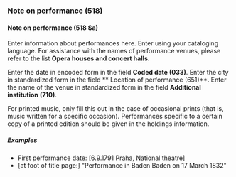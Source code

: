### Note on performance (518)

#### Note on performance (518 $a)
Enter information about performances here. Enter using your cataloging language. For assistance with the names of
performance venues, please refer to the list **Opera houses and concert halls**.

Enter the date in encoded form in the field **Coded date (033)**. Enter the city in standardized form in the field **
Location of performance (651)**. Enter the name of the venue in standardized form in the field **Additional
institution (710)**.

For printed music, only fill this out in the case of occasional prints (that is, music written for a specific occasion).
Performances specific to a certain copy of a printed edition should be given in the holdings information.

##### Examples

- First performance date: [6.9.1791 Praha, National theatre]
- [at foot of title page:] "Performance in Baden Baden on 17 March 1832"
